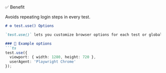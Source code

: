 ✅ Benefit

Avoids repeating login steps in every test.

```md
# ⚙️ test.use() Options

`test.use()` lets you customize browser options for each test or globally.

### 🔧 Example options
```ts
test.use({
  viewport: { width: 1280, height: 720 },
  userAgent: 'Playwright Chrome'
});